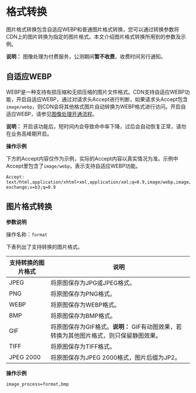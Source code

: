 # 格式转换

图片格式转换包含自适应WEBP和普通图片格式转换，您可以通过转换参数将CDN上的图片转换为指定的图片格式。本文介绍图片格式转换所用到的参数及示例。

**说明：** 图像处理为付费服务，公测期间**暂不收费**，收费时间另行通知。

## 自适应WEBP

WEBP是一种支持有损压缩和无损压缩的图片文件格式。CDN支持自适应WEBP功能，开启自适应WEBP，通过对请求头Accept进行判断，如果请求头Accept包含`image/webp`，则CDN会将其他格式图片自动转换为WEBP格式进行访问。开启自适应WEBP，请参见[图像处理开通流程](/intl.zh-CN/域名管理/性能优化/图像处理/开通图像处理.md)。

**说明：** 开启该功能后，短时间内会导致命中率下降，过后会自动恢复正常，请勿在业务高峰期开启。

**操作示例**

下方的Accept内容仅作为示例，实际的Accept内容以真实情况为准。示例中Accept里包含了`image/webp`，表示支持自适应WEBP功能。

```
Accept: text/html,application/xhtml+xml,application/xml;q=0.9,image/webp,image/apng,*/*;q=0.8,application/signed-exchange;v=b3;q=0.9
```

## 图片格式转换

**参数说明**

操作名称：`format`

下表列出了支持转换的图片格式。

|支持转换的图片格式|说明|
|---------|--|
|JPEG|将原图保存为JPG或JPEG格式。|
|PNG|将原图保存为PNG格式。|
|WEBP|将原图保存为WEBP格式。|
|BMP|将原图保存为BMP格式。|
|GIF|将原图保存为GIF格式。**说明：** GIF有动图效果，若转换为其他图片格式，则只保留静图效果。 |
|TIFF|将原图保存为TIFF格式。|
|JPEG 2000|将原图保存为JPEG 2000格式，图片后缀为JP2。|

**操作示例**

```
image_process=format,bmp
```


